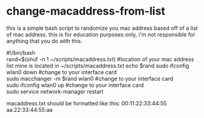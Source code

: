 # change-macaddress-from-list
this is a simple bash script to randomize you mac address based off of a list of mac address.
this is for education purposes only, i'm not responsible for anything that you do with this.  

#!/bin/bash  
rand=$(shuf -n 1 ~/scripts/macaddress.txt) #location of your mac address list mine is located in ~/scripts/macaddress.txt 
echo $rand sudo ifconfig wlan0 down #change to your interface card  
sudo macchanger -m $rand wlan0 #change to your interface card  
sudo ifconfig wlan0 up #change to your interface card  
sudo service network-manager restart   

macaddress.txt should be formatted like this: 
00:11:22:33:44:55 
aa:22:33:44:55:aa
